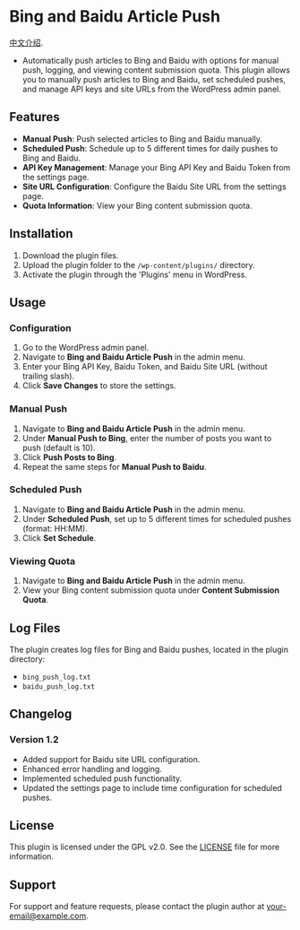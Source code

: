 # Bing and Baidu Article Push
 [中文介绍](detailed-README.md).
- Automatically push articles to Bing and Baidu with options for manual push, logging, and viewing content submission quota. This plugin allows you to manually push articles to Bing and Baidu, set scheduled pushes, and manage API keys and site URLs from the WordPress admin panel.

## Features

- **Manual Push**: Push selected articles to Bing and Baidu manually.
- **Scheduled Push**: Schedule up to 5 different times for daily pushes to Bing and Baidu.
- **API Key Management**: Manage your Bing API Key and Baidu Token from the settings page.
- **Site URL Configuration**: Configure the Baidu Site URL from the settings page.
- **Quota Information**: View your Bing content submission quota.

## Installation

1. Download the plugin files.
2. Upload the plugin folder to the `/wp-content/plugins/` directory.
3. Activate the plugin through the 'Plugins' menu in WordPress.

## Usage

### Configuration

1. Go to the WordPress admin panel.
2. Navigate to **Bing and Baidu Article Push** in the admin menu.
3. Enter your Bing API Key, Baidu Token, and Baidu Site URL (without trailing slash).
4. Click **Save Changes** to store the settings.

### Manual Push

1. Navigate to **Bing and Baidu Article Push** in the admin menu.
2. Under **Manual Push to Bing**, enter the number of posts you want to push (default is 10).
3. Click **Push Posts to Bing**.
4. Repeat the same steps for **Manual Push to Baidu**.

### Scheduled Push

1. Navigate to **Bing and Baidu Article Push** in the admin menu.
2. Under **Scheduled Push**, set up to 5 different times for scheduled pushes (format: HH:MM).
3. Click **Set Schedule**.

### Viewing Quota

1. Navigate to **Bing and Baidu Article Push** in the admin menu.
2. View your Bing content submission quota under **Content Submission Quota**.

## Log Files

The plugin creates log files for Bing and Baidu pushes, located in the plugin directory:

- `bing_push_log.txt`
- `baidu_push_log.txt`

## Changelog

### Version 1.2
- Added support for Baidu site URL configuration.
- Enhanced error handling and logging.
- Implemented scheduled push functionality.
- Updated the settings page to include time configuration for scheduled pushes.

## License

This plugin is licensed under the GPL v2.0. See the [LICENSE](LICENSE) file for more information.

## Support

For support and feature requests, please contact the plugin author at [your-email@example.com](mailto:your-email@example.com).
